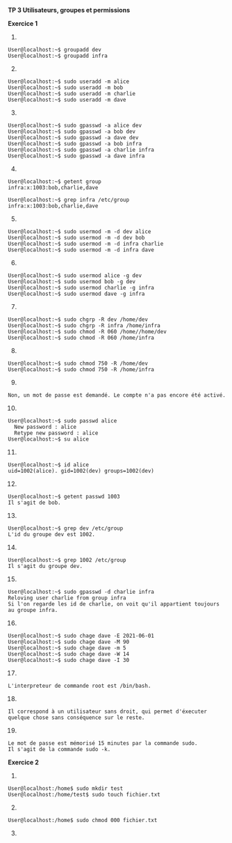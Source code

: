 **TP 3 Utilisateurs, groupes et permissions**

**Exercice 1**

1. 
```console
User@localhost:~$ groupadd dev
User@localhost:~$ groupadd infra
```
2. 
```console
User@localhost:~$ sudo useradd -m alice
User@localhost:~$ sudo useradd -m bob
User@localhost:~$ sudo useradd -m charlie
User@localhost:~$ sudo useradd -m dave
```
3.
```console
User@localhost:~$ sudo gpasswd -a alice dev
User@localhost:~$ sudo gpasswd -a bob dev
User@localhost:~$ sudo gpasswd -a dave dev
User@localhost:~$ sudo gpasswd -a bob infra
User@localhost:~$ sudo gpasswd -a charlie infra
User@localhost:~$ sudo gpasswd -a dave infra
```
4.
```console
User@localhost:~$ getent group
infra:x:1003:bob,charlie,dave

User@localhost:~$ grep infra /etc/group
infra:x:1003:bob,charlie,dave
```
5.
```console
User@localhost:~$ sudo usermod -m -d dev alice
User@localhost:~$ sudo usermod -m -d dev bob
User@localhost:~$ sudo usermod -m -d infra charlie
User@localhost:~$ sudo usermod -m -d infra dave
```
6.
```console
User@localhost:~$ sudo usermod alice -g dev
User@localhost:~$ sudo usermod bob -g dev
User@localhost:~$ sudo usermod charlie -g infra
User@localhost:~$ sudo usermod dave -g infra
```
7.
```console
User@localhost:~$ sudo chgrp -R dev /home/dev
User@localhost:~$ sudo chgrp -R infra /home/infra
User@localhost:~$ sudo chmod -R 060 /home//home/dev
User@localhost:~$ sudo chmod -R 060 /home/infra 
```
8.
```console
User@localhost:~$ sudo chmod 750 -R /home/dev
User@localhost:~$ sudo chmod 750 -R /home/infra
```
9.
```console
Non, un mot de passe est demandé. Le compte n'a pas encore été activé.
```
10.
```console
User@localhost:~$ sudo passwd alice
  New password : alice
  Retype new password : alice
User@localhost:~$ su alice
```
11.
```console
User@localhost:~$ id alice
uid=1002(alice). gid=1002(dev) groups=1002(dev)
```
12.
```console
User@localhost:~$ getent passwd 1003
Il s'agit de bob.
```
13.
```console
User@localhost:~$ grep dev /etc/group
L'id du groupe dev est 1002.
```
14.
```console
User@localhost:~$ grep 1002 /etc/group
Il s'agit du groupe dev.
```
15.
```console
User@localhost:~$ sudo gpasswd -d charlie infra
Reloving user charlie from group infra
Si l'on regarde les id de charlie, on voit qu'il appartient toujours au groupe infra.
```
16.
```console
User@localhost:~$ sudo chage dave -E 2021-06-01
User@localhost:~$ sudo chage dave -M 90 
User@localhost:~$ sudo chage dave -m 5
User@localhost:~$ sudo chage dave -W 14
User@localhost:~$ sudo chage dave -I 30
```
17.
```console
L'interpreteur de commande root est /bin/bash.
```
18.
```console
Il correspond à un utilisateur sans droit, qui permet d'éxecuter quelque chose sans conséquence sur le reste.
```
19.
```console
Le mot de passe est mémorisé 15 minutes par la commande sudo.
Il s'agit de la commande sudo -k.
```

**Exercice 2**

1. 
```console
User@localhost:/home$ sudo mkdir test
User@localhost:/home/test$ sudo touch fichier.txt
```
2. 
```console
User@localhost:/home$ sudo chmod 000 fichier.txt
```
3. 
```console

```

